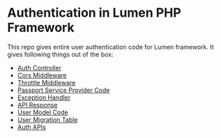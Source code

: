 # Authentication in Lumen PHP Framework

This repo gives entire user authentication code for Lumen framework.
It gives following things out of the box:
- [Auth Controller](https://github.com/AkshayGadekar/Lumen-User-Authentication/blob/master/app/Http/Controllers/AuthController.php)
- [Cors Middleware](https://github.com/AkshayGadekar/Lumen-User-Authentication/blob/master/app/Http/Middleware/Cors.php)
- [Throttle Middleware](https://github.com/AkshayGadekar/Lumen-User-Authentication/blob/master/app/Http/Middleware/ThrottleRequests.php)
- [Passport Service Provider Code](https://github.com/AkshayGadekar/Lumen-User-Authentication/blob/master/app/Providers/AuthServiceProvider.php)
- [Exception Handler](https://github.com/AkshayGadekar/Lumen-User-Authentication/blob/master/app/Exceptions/Handler.php)
- [API Response](https://github.com/AkshayGadekar/Lumen-User-Authentication/blob/master/app/Traits/Response.php)
- [User Model Code](https://github.com/AkshayGadekar/Lumen-User-Authentication/blob/master/app/Models/User.php)
- [User Migration Table](https://github.com/AkshayGadekar/Lumen-User-Authentication/blob/master/database/migrations/2021_09_15_160435_create_users_table.php)
- [Auth APIs](https://github.com/AkshayGadekar/Lumen-User-Authentication/blob/master/routes/web.php)
